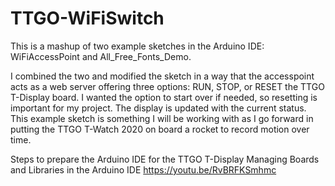 # TTGO-WiFiSwitch
This is a mashup of two example sketches in the Arduino IDE: WiFiAccessPoint and All_Free_Fonts_Demo.

I combined the two and modified the sketch in a way that the accesspoint acts as a web server offering three options: RUN, STOP, or RESET the TTGO T-Display board. I wanted the option to start over if needed, so resetting is important for my project. The display is updated with the current status. This example sketch is something I will be working with as I go forward in putting the TTGO T-Watch 2020 on board a rocket to record motion over time.

Steps to prepare the Arduino IDE for the TTGO T-Display
Managing Boards and Libraries in the Arduino IDE
https://youtu.be/RvBRFKSmhmc

